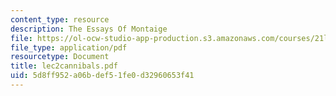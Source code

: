 ```yaml
---
content_type: resource
description: The Essays Of Montaige
file: https://ol-ocw-studio-app-production.s3.amazonaws.com/courses/21l-002-2-foundations-of-western-culture-ii-renaissance-to-modernity-spring-2003/5d8ff952a06bdef51fe0d32960653f41_lec2cannibals.pdf
file_type: application/pdf
resourcetype: Document
title: lec2cannibals.pdf
uid: 5d8ff952-a06b-def5-1fe0-d32960653f41
---
```

